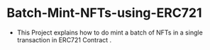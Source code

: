 # Batch-Mint-NFTs-using-ERC721
- This Project explains how to do mint a batch of NFTs in a single transaction in ERC721 Contract .

